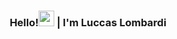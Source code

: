 <h3 align="center">Hello!<img src="https://media.giphy.com/media/hvRJCLFzcasrR4ia7z/giphy.gif" width="25px"> | I'm Luccas Lombardi</h3>
<p align="center">
<!--
**luccaslombardi/luccaslombardi** is a ✨ _special_ ✨ repository because its `README.md` (this file) appears on your GitHub profile.

Here are some ideas to get you started:

- 🔭 I’m currently working on ...
- 🌱 I’m currently learning ...
- 👯 I’m looking to collaborate on ...
- 🤔 I’m looking for help with ...
- 💬 Ask me about ...
- 📫 How to reach me: ...
- 😄 Pronouns: ...
- ⚡ Fun fact: ...
-->

<a href="https://www.instagram.com/luccas_lombardi/">
  <img align="left" alt="Luccas's Instagram" width="22px" src="https://raw.githubusercontent.com/hussainweb/hussainweb/main/icons/instagram.png" />
</a>  
<a href="https://www.linkedin.com/in/luccas-lombardi/">
  <img align="left" alt="Luccas's LinkedIN" width="22px" src="https://raw.githubusercontent.com/peterthehan/peterthehan/master/assets/linkedin.svg" />
</a>
<a href="https://open.spotify.com/user/22e533ad6qd7zck44ydhf2omi?si=7a8d3b6edaf24c6f">
  <img align="left" alt="Luccas's Spotify" width="22px" src="https://raw.githubusercontent.com/peterthehan/peterthehan/master/assets/spotify.svg" />
</a>
<br><br>
<p align="center"> <img src="https://github-readme-stats.vercel.app/api?username=luccaslombardi&show_icons=true&theme=gotham" alt="luccaslombardi" />
